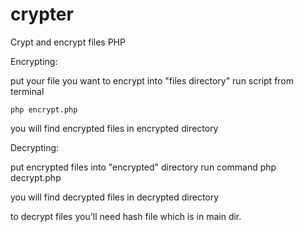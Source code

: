 # crypter
Crypt and encrypt files PHP

Encrypting:

put your file you want to encrypt into "files directory"
run script from terminal

	php encrypt.php

you will find encrypted files  in encrypted directory



Decrypting:

put encrypted files into "encrypted" directory
run command
	php decrypt.php

you will find decrypted files  in decrypted directory






to decrypt files you'll need hash file which is in main dir.


